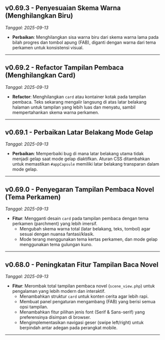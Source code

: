 ## v0.69.3 - Penyesuaian Skema Warna (Menghilangkan Biru)
*Tanggal: 2025-09-13*

- **Perbaikan**: Menghilangkan sisa warna biru dari skema warna lama pada bilah progres dan tombol apung (FAB), diganti dengan warna dari tema perkamen untuk konsistensi visual.

---

## v0.69.2 - Refactor Tampilan Pembaca (Menghilangkan Card)
*Tanggal: 2025-09-13*

- **Refactor**: Menghilangkan `card` atau kontainer kotak pada tampilan pembaca. Teks sekarang mengalir langsung di atas latar belakang halaman untuk tampilan yang lebih luas dan menyatu, sambil mempertahankan skema warna perkamen.

---

## v0.69.1 - Perbaikan Latar Belakang Mode Gelap
*Tanggal: 2025-09-13*

- **Perbaikan**: Memperbaiki bug di mana latar belakang utama tidak menjadi gelap saat mode gelap diaktifkan. Aturan CSS ditambahkan untuk memastikan `#appCapsule` memiliki latar belakang transparan dalam mode gelap.

---

## v0.69.0 - Penyegaran Tampilan Pembaca Novel (Tema Perkamen)
*Tanggal: 2025-09-13*

- **Fitur**: Mengganti desain `card` pada tampilan pembaca dengan tema perkamen (parchment) yang lebih imersif.
  - Mengubah skema warna total (latar belakang, teks, tombol) agar sesuai dengan nuansa fantasi/klasik.
  - Mode terang menggunakan tema kertas perkamen, dan mode gelap menggunakan tema gulungan kuno.

---

## v0.68.0 - Peningkatan Fitur Tampilan Baca Novel
*Tanggal: 2025-09-13*

- **Fitur**: Merombak total tampilan pembaca novel (`scene_view.php`) untuk pengalaman yang lebih modern dan interaktif.
  - Menambahkan struktur `card` untuk konten cerita agar lebih rapi.
  - Membuat panel pengaturan mengambang (FAB) yang berisi semua opsi tampilan.
  - Menambahkan fitur pilihan jenis font (Serif & Sans-serif) yang preferensinya disimpan di browser.
  - Mengimplementasikan navigasi geser (swipe left/right) untuk berpindah antar adegan pada perangkat mobile.

---
